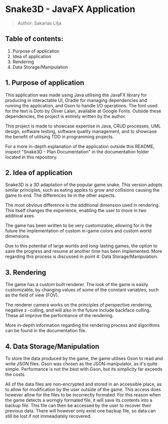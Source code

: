 # Snake3D - JavaFX Application
> Author: Sakarias Lilja

## Table of contents:
1. Purpose of application
1. Idea of application
1. Rendering
1. Data Storage/Manipulation

## 1. Purpose of application
This application was made using Java utilising the JavaFX library for producing in interactable UI, Gradle for managing dependencies and running the application, and Gson to handle I/O operations. The font used for the text is Doto by Óliver Lalan, available at Google Fonts. Outside these dependencies, the project is entirely written by the author.

This project is made to showcase expertise in Java, CRUD processes, UML design, software testing, software quality management, and to showcase the benefit of utilising TDD in programming projects.

For a more in-depth explanation of the application outside this README, inspect "Snake3D - Plan Documentation" in the documentation folder located in this repository.

## 2. Idea of application
Snake3D is a 3D adaptation of the popular game snake. This version adopts similar principles, such as eating apples to grow and collisions causing the game to end. The differences lie in the other aspects. 

The most obvious difference is the additional dimension used in rendering. This itself changes the experience, enabling the user to move in two additioal axes. 

The game has been written to be very customizable, allowing for in the future the implementation of custom in-game colors and custom world dimensions.

Due to this potential of large worlds and long-lasting games, the option to save the progress and resume at another time has been implemented. More regarding this process is discussed in point 4: Data Storage/Manipulation.

## 3. Rendering
The game has a custom built renderer. The look of the game is easily customizable, by changing values of some of the constant variables, such as the field of view (FOV). 

The renderer camera works on the principles of perspective rendering, negative z -culling, and will also in the future include backface culling. These all improve the performance of the rendering. 

More in-depth information regarding the rendering process and algorithms can be found in the documentation file.

## 4. Data Storage/Manipulation
To store the data produced by the game, the game utilises Gson to read and write JSON files. Gson was chosen as the JSON-manipulator, as it's quite simple. Performance is not the best with Gson, but its simplicity far exceeds the costs.

All of the data files are non-encrypted and stored in an accessible place, as to allow for modification by the user outside of the game. This access does however allow for the files to be incorrectly formated. For this reason when the game detects a worngly formated file, it will save its contents into a backup file. This file can then be accessed by the user to recover their previous data. There will however only exist one backup file, so data can still be lost if not immeadiately recovered.